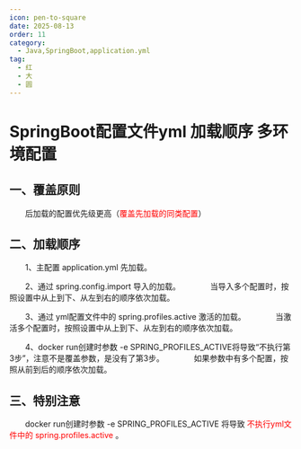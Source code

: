 ```yaml
---
icon: pen-to-square
date: 2025-08-13
order: 11
category:
  - Java,SpringBoot,application.yml
tag:
  - 红
  - 大
  - 圆
---
```


# SpringBoot配置文件yml 加载顺序 多环境配置

## 一、覆盖原则
&emsp;&emsp;后加载的配置优先级更高（<span style="color:red">覆盖先加载的同类配置</span>）

## 二、加载顺序
&emsp;&emsp;1、主配置 application.yml 先加载。

&emsp;&emsp;2、通过 spring.config.import 导入的加载。
&emsp;&emsp;&emsp;&ensp;当导入多个配置时，按照设置中从上到下、从左到右的顺序依次加载。

&emsp;&emsp;3、通过 yml配置文件中的 spring.profiles.active 激活的加载。
&emsp;&emsp;&emsp;&ensp;当激活多个配置时，按照设置中从上到下、从左到右的顺序依次加载。

&emsp;&emsp;4、docker run创建时参数 -e SPRING_PROFILES_ACTIVE将导致“不执行第3步”，注意不是覆盖参数，是没有了第3步。
&emsp;&emsp;&emsp;&ensp;如果参数中有多个配置，按照从前到后的顺序依次加载。

## 三、特别注意
&emsp;&emsp;docker run创建时参数 -e SPRING_PROFILES_ACTIVE 将导致 <span style="color:red">不执行yml文件中的 spring.profiles.active </span>。